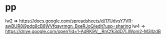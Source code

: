 # pp
lw2 => https://docs.google.com/spreadsheets/d/17UdvsY7VR-awBUR8j9pdg8cB8WVfqayrmgn_BxeRJoQ/edit?usp=sharing
lw4 => https://drive.google.com/open?id=1-AdRK9V__RnCfk3dD7LlWom2-M3lIzdB